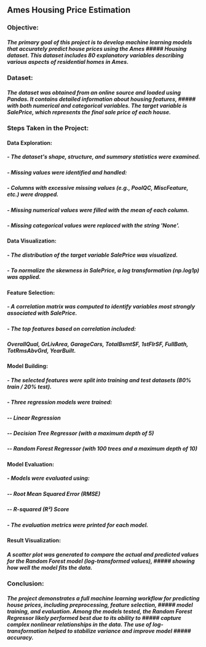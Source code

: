 ## Ames Housing Price Estimation

### Objective:
##### The primary goal of this project is to develop machine learning models that accurately predict house prices using the Ames      ##### Housing dataset. This dataset includes 80 explanatory variables describing various aspects of residential homes in Ames.

### Dataset:
##### The dataset was obtained from an online source and loaded using Pandas. It contains detailed information about housing features, ##### with both numerical and categorical variables. The target variable is SalePrice, which represents the final sale price of each house.

### Steps Taken in the Project:

#### Data Exploration:

##### - The dataset's shape, structure, and summary statistics were examined.

##### - Missing values were identified and handled:

##### - Columns with excessive missing values (e.g., PoolQC, MiscFeature, etc.) were dropped.

##### - Missing numerical values were filled with the mean of each column.

##### - Missing categorical values were replaced with the string 'None'.

#### Data Visualization:

##### - The distribution of the target variable SalePrice was visualized.

##### - To normalize the skewness in SalePrice, a log transformation (np.log1p) was applied.

#### Feature Selection:

##### - A correlation matrix was computed to identify variables most strongly associated with SalePrice.

##### - The top features based on correlation included: 
##### OverallQual, GrLivArea, GarageCars, TotalBsmtSF, 1stFlrSF, FullBath, TotRmsAbvGrd, YearBuilt.

#### Model Building:

##### - The selected features were split into training and test datasets (80% train / 20% test).

##### - Three regression models were trained:

##### -- Linear Regression

##### -- Decision Tree Regressor (with a maximum depth of 5)

##### -- Random Forest Regressor (with 100 trees and a maximum depth of 10)

#### Model Evaluation:

##### - Models were evaluated using:

##### -- Root Mean Squared Error (RMSE)

##### -- R-squared (R²) Score

##### - The evaluation metrics were printed for each model.

#### Result Visualization:

##### A scatter plot was generated to compare the actual and predicted values for the Random Forest model (log-transformed values), ##### showing how well the model fits the data.

### Conclusion:
##### The project demonstrates a full machine learning workflow for predicting house prices, including preprocessing, feature selection, ##### model training, and evaluation. Among the models tested, the Random Forest Regressor likely performed best due to its ability to ##### capture complex nonlinear relationships in the data. The use of log-transformation helped to stabilize variance and improve model ##### accuracy.
